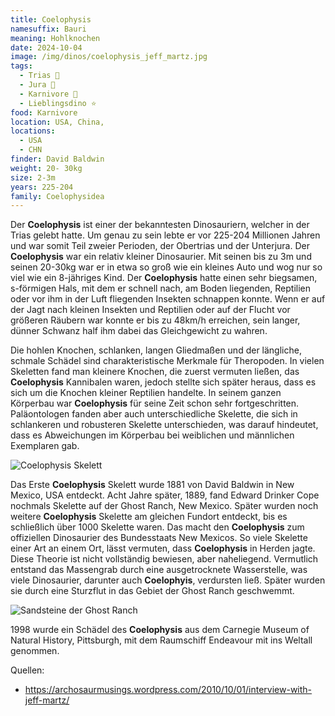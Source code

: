 ```yaml
---
title: Coelophysis
namesuffix: Bauri
meaning: Hohlknochen
date: 2024-10-04
image: /img/dinos/coelophysis_jeff_martz.jpg
tags:
  - Trias 🦴
  - Jura 🦴
  - Karnivore 🥩
  - Lieblingsdino ⭐
food: Karnivore
location: USA, China,
locations:
  - USA
  - CHN
finder: David Baldwin
weight: 20- 30kg
size: 2-3m
years: 225-204
family: Coelophysidea
---
```

Der **Coelophysis** ist einer der bekanntesten Dinosauriern, welcher in der Trias gelebt hatte. Um genau zu sein lebte er vor 225-204 Millionen Jahren und war somit Teil zweier Perioden, der Obertrias und der Unterjura. Der **Coelophysis** war ein relativ kleiner Dinosaurier. Mit seinen bis zu 3m und seinen 20-30kg war er in etwa so groß wie ein kleines Auto und wog nur so viel wie ein 8-jähriges Kind. Der **Coelophysis** hatte einen sehr biegsamen, 
s-förmigen Hals, mit dem er schnell nach, am Boden liegenden, Reptilien oder vor ihm in der Luft fliegenden Insekten schnappen konnte. Wenn er auf der Jagt nach kleinen Insekten und Reptilien oder auf der Flucht vor größeren Räubern war konnte er bis zu 48km/h erreichen, sein langer, dünner Schwanz half ihm dabei das Gleichgewicht zu wahren.

Die hohlen Knochen, schlanken, langen Gliedmaßen und der längliche, schmale Schädel sind charakteristische Merkmale für Theropoden. In vielen Skeletten fand man kleinere Knochen, die zuerst vermuten ließen, das **Coelophysis** Kannibalen waren, jedoch stellte sich später heraus, dass es sich um die Knochen kleiner Reptilien handelte.
In seinem ganzen Körperbau war **Coelophysis** für seine Zeit schon sehr fortgeschritten.
Paläontologen fanden aber auch unterschiedliche Skelette, die sich in schlankeren und robusteren Skelette unterschieden, was darauf hindeutet, dass es Abweichungen im Körperbau bei weiblichen und männlichen Exemplaren gab.

![Coelophysis Skelett](/img/dinos/coelophysis_cast.jpg)

Das Erste **Coelophysis** Skelett wurde 1881 von David Baldwin in New Mexico, USA entdeckt. Acht Jahre später, 1889, fand Edward Drinker Cope nochmals Skelette auf der Ghost Ranch, New Mexico. Später wurden noch weitere **Coelophysis** Skelette am gleichen Fundort entdeckt, bis es schließlich über 1000 Skelette waren. Das macht den **Coelophysis** zum offiziellen Dinosaurier des Bundesstaats New Mexicos.
So viele Skelette einer Art an einem Ort, lässt vermuten, dass **Coelophysis** in Herden jagte. Diese Theorie ist nicht vollständig bewiesen, aber naheliegend. Vermutlich entstand das Massengrab durch eine ausgetrocknete Wasserstelle, was viele Dinosaurier, darunter auch **Coelophyis**, verdursten ließ. Später wurden sie durch eine Sturzflut in das Gebiet der Ghost Ranch geschwemmt.

![Sandsteine der Ghost Ranch](/img/dinos/10105344244_996711bd3d_b.jpg)

1998 wurde ein Schädel des **Coelophysis** aus dem Carnegie Museum of Natural History, Pittsburgh, mit dem Raumschiff Endeavour mit ins Weltall genommen.

Quellen:

* <https://archosaurmusings.wordpress.com/2010/10/01/interview-with-jeff-martz/>